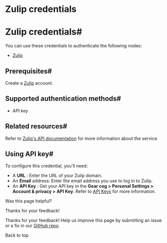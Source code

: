 # Zulip credentials

[ ](https://github.com/n8n-io/n8n-docs/edit/main/docs/integrations/builtin/credentials/zulip.md "Edit this page")

# Zulip credentials#

You can use these credentials to authenticate the following nodes:

  * [Zulip](../../app-nodes/n8n-nodes-base.zulip/)



## Prerequisites#

Create a [Zulip](https://zulip.com/) account.

## Supported authentication methods#

  * API key



## Related resources#

Refer to [Zulip's API documentation](https://zulip.com/api/) for more information about the service.

## Using API key#

To configure this credential, you'll need:

  * A **URL** : Enter the URL of your Zulip domain.
  * An **Email** address: Enter the email address you use to log in to Zulip.
  * An **API Key** : Get your API key in the **Gear cog > Personal Settings > Account & privacy > API Key**. Refer to [API Keys](https://zulip.com/api/api-keys) for more information.

Was this page helpful? 

Thanks for your feedback! 

Thanks for your feedback! Help us improve this page by submitting an issue or a fix in our [GitHub repo](https://github.com/n8n-io/n8n-docs). 

Back to top 
